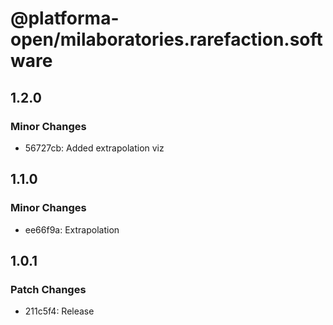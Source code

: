 # @platforma-open/milaboratories.rarefaction.software

## 1.2.0

### Minor Changes

- 56727cb: Added extrapolation viz

## 1.1.0

### Minor Changes

- ee66f9a: Extrapolation

## 1.0.1

### Patch Changes

- 211c5f4: Release
